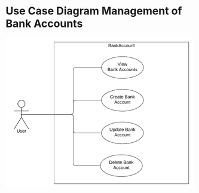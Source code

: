 # Use Case Diagram Management of Bank Accounts

![Use Case Diagram](../../figures/updated_use_case_diagrams/use_case_diagram_bankAccount.PNG)
